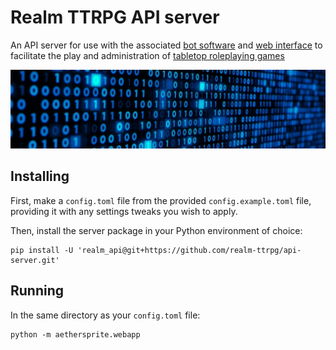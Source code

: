 # Realm TTRPG API server

An API server for use with the associated [bot software][] and
[web interface][] to facilitate the play and administration of
[tabletop roleplaying games][]

![realm](https://raw.githubusercontent.com/realm-ttrpg/api-server/assets/banner.jpg)

## Installing

First, make a `config.toml` file from the provided `config.example.toml` file,
providing it with any settings tweaks you wish to apply.

Then, install the server package in your Python environment of choice:

```shell
pip install -U 'realm_api@git+https://github.com/realm-ttrpg/api-server.git'
```

## Running

In the same directory as your `config.toml` file:

```shell
python -m aethersprite.webapp
```

[bot software]: https://github.com/realm-ttrpg/discord-bot
[tabletop roleplaying games]: https://en.wikipedia.org/wiki/Tabletop_role-playing_game
[web interface]: https://github.com/realm-ttrpg/web-interface
